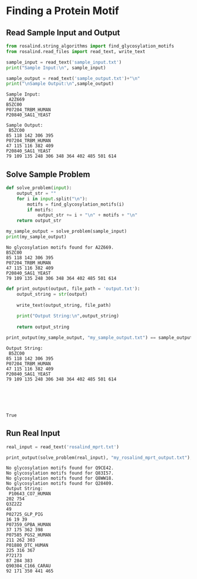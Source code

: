 ---
---

# Finding a Protein Motif

## Read Sample Input and Output


```python
from rosalind.string_algorithms import find_glycosylation_motifs
from rosalind.read_files import read_text, write_text
```


```python
sample_input = read_text('sample_input.txt')
print("Sample Input:\n", sample_input)

sample_output = read_text('sample_output.txt')+"\n"
print("\nSample Output:\n",sample_output)
```

    Sample Input:
     A2Z669
    B5ZC00
    P07204_TRBM_HUMAN
    P20840_SAG1_YEAST
    
    Sample Output:
     B5ZC00
    85 118 142 306 395
    P07204_TRBM_HUMAN
    47 115 116 382 409
    P20840_SAG1_YEAST
    79 109 135 248 306 348 364 402 485 501 614
    


## Solve Sample Problem


```python
def solve_problem(input):
    output_str = ""
    for i in input.split("\n"):
        motifs = find_glycosylation_motifs(i)
        if motifs:
            output_str += i + "\n" + motifs + "\n"
    return output_str

```


```python
my_sample_output = solve_problem(sample_input)
print(my_sample_output)
```

    No glycosylation motifs found for A2Z669.
    B5ZC00
    85 118 142 306 395
    P07204_TRBM_HUMAN
    47 115 116 382 409
    P20840_SAG1_YEAST
    79 109 135 248 306 348 364 402 485 501 614
    



```python
def print_output(output, file_path = 'output.txt'):
    output_string = str(output)
    
    write_text(output_string, file_path)
    
    print("Output String:\n",output_string)
        
    return output_string


```


```python
print_output(my_sample_output, "my_sample_output.txt") == sample_output
```

    Output String:
     B5ZC00
    85 118 142 306 395
    P07204_TRBM_HUMAN
    47 115 116 382 409
    P20840_SAG1_YEAST
    79 109 135 248 306 348 364 402 485 501 614
    





    True



## Run Real Input


```python
real_input = read_text('rosalind_mprt.txt')

print_output(solve_problem(real_input), "my_rosalind_mprt_output.txt");
```

    No glycosylation motifs found for Q9CE42.
    No glycosylation motifs found for Q83I57.
    No glycosylation motifs found for Q8WW18.
    No glycosylation motifs found for Q28409.
    Output String:
     P10643_CO7_HUMAN
    202 754
    Q3Z2Z2
    49
    P02725_GLP_PIG
    16 19 39
    P07359_GPBA_HUMAN
    37 175 362 398
    P07585_PGS2_HUMAN
    211 262 303
    P01880_DTC_HUMAN
    225 316 367
    P72173
    87 284 383
    Q90304_C166_CARAU
    92 171 350 441 465
    

